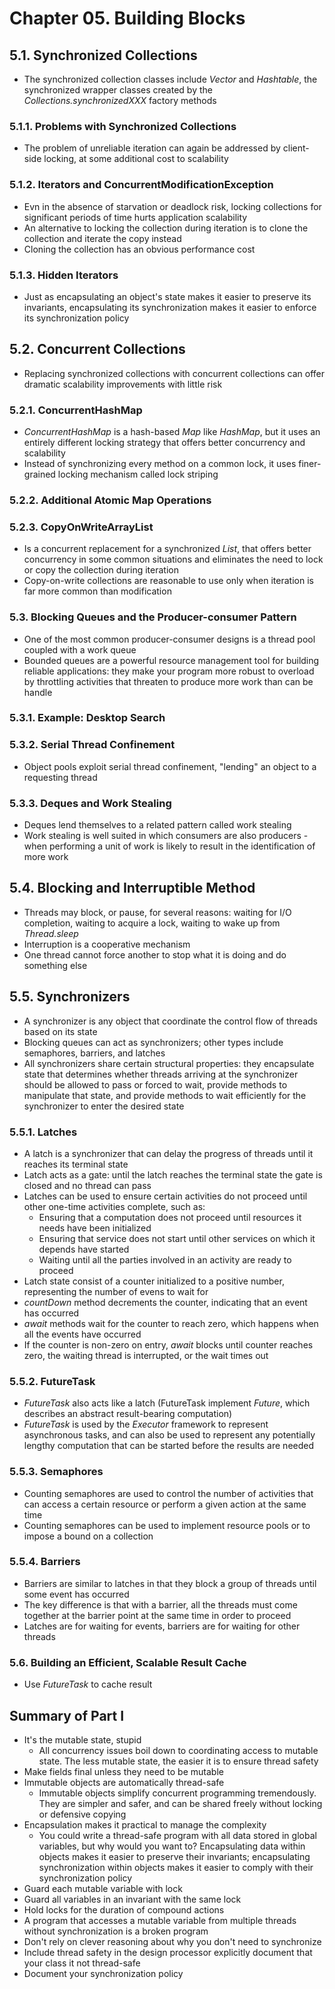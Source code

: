# Chapter 05. Building Blocks

## 5.1. Synchronized Collections
* The synchronized collection classes include *Vector* and *Hashtable*, the synchronized wrapper classes created by the *Collections.synchronizedXXX* factory methods

### 5.1.1. Problems with Synchronized Collections
* The problem of unreliable iteration can again be addressed by client-side locking, at some additional cost to scalability

### 5.1.2. Iterators and ConcurrentModificationException
* Evn in the absence of starvation or deadlock risk, locking collections for significant periods of time hurts application scalability
* An alternative to locking the collection during iteration is to clone the collection and iterate the copy instead
* Cloning the collection has an obvious performance cost

### 5.1.3. Hidden Iterators
* Just as encapsulating an object's state makes it easier to preserve its invariants, encapsulating its synchronization makes it easier to enforce its synchronization policy

## 5.2. Concurrent Collections
* Replacing synchronized collections with concurrent collections can offer dramatic scalability improvements with little risk

### 5.2.1. ConcurrentHashMap
* *ConcurrentHashMap* is a hash-based *Map* like *HashMap*, but it uses an entirely different locking strategy that offers better concurrency and scalability
* Instead of synchronizing every method on a common lock, it uses finer-grained locking mechanism called lock striping

### 5.2.2. Additional Atomic Map Operations

### 5.2.3. CopyOnWriteArrayList
* Is a concurrent replacement for a synchronized *List*, that offers better concurrency in some common situations and eliminates the need to lock or copy the collection during iteration
* Copy-on-write collections are reasonable to use only when iteration is far more common than modification

### 5.3. Blocking Queues and the Producer-consumer Pattern
* One of the most common producer-consumer designs is a thread pool coupled with a work queue
* Bounded queues are a powerful resource management tool for building reliable applications: they make your program more robust to overload by throttling activities that threaten to produce more work than can be handle

### 5.3.1. Example: Desktop Search

### 5.3.2. Serial Thread Confinement
* Object pools exploit serial thread confinement, "lending" an object to a requesting thread

### 5.3.3. Deques and Work Stealing
* Deques lend themselves to a related pattern called work stealing
* Work stealing is well suited in which consumers are also producers - when performing a unit of work is likely to result in the identification of more work

## 5.4. Blocking and Interruptible Method
* Threads may block, or pause, for several reasons: waiting for I/O completion, waiting to acquire a lock, waiting to wake up from *Thread.sleep*
* Interruption is a cooperative mechanism
* One thread cannot force another to stop what it is doing and do something else

## 5.5. Synchronizers 
* A synchronizer is any object that coordinate the control flow of threads based on its state
* Blocking queues can act as synchronizers; other types include semaphores, barriers, and latches
* All synchronizers share certain structural properties: they encapsulate state that determines whether threads arriving at the synchronizer should be allowed to pass or forced to wait, provide methods to manipulate that state, and provide methods to wait efficiently for the synchronizer to enter the desired state

### 5.5.1. Latches
* A latch is a synchronizer that can delay the progress of threads until it reaches its terminal state
* Latch acts as a gate: until the latch reaches the terminal state the gate is closed and no thread can pass
* Latches can be used to ensure certain activities do not proceed until other one-time activities complete, such as:
    * Ensuring that a computation does not proceed until resources it needs have been initialized
    * Ensuring that service does not start until other services on which it depends have started
    * Waiting until all the parties involved in an activity are ready to proceed
* Latch state consist of a counter initialized to a positive number, representing the number of evens to wait for
* *countDown* method decrements the counter, indicating that an event has occurred
* *await* methods wait for the counter to reach zero, which happens when all the events have occurred
* If the counter is non-zero on entry, *await* blocks until counter reaches zero, the waiting thread is interrupted, or the wait times out

### 5.5.2. FutureTask
* *FutureTask* also acts like a latch (FutureTask implement *Future*, which describes an abstract result-bearing computation)
* *FutureTask* is used by the *Executor* framework to represent asynchronous tasks, and can also be used to represent any potentially lengthy computation that can be started before the results are needed

### 5.5.3. Semaphores
* Counting semaphores are used to control the number of activities that can access a certain resource or perform a given action at the same time
* Counting semaphores can be used to implement resource pools or to impose a bound on a collection

### 5.5.4. Barriers
* Barriers are similar to latches in that they block a group of threads until some event has occurred
* The key difference is that with a barrier, all the threads must come together at the barrier point at the same time in order to proceed
* Latches are for waiting for events, barriers are for waiting for other threads

### 5.6. Building an Efficient, Scalable Result Cache
* Use *FutureTask* to cache result

## Summary of Part I
* It's the mutable state, stupid
    * All concurrency issues boil down to coordinating access to mutable state. The less mutable state, the easier it is to ensure thread safety
* Make fields final unless they need to be mutable
* Immutable objects are automatically thread-safe
    * Immutable objects simplify concurrent programming tremendously. They are simpler and safer, and can be shared freely without locking or defensive copying
* Encapsulation makes it practical to manage the complexity
    * You could write a thread-safe program with all data stored in global variables, but why would you want to? Encapsulating data within objects makes it easier to preserve their invariants; encapsulating synchronization within objects makes it easier to comply with their synchronization policy
* Guard each mutable variable with lock
* Guard all variables in an invariant with the same lock
* Hold locks for the duration of compound actions
* A program that accesses a mutable variable from multiple threads without synchronization is a broken program
* Don't rely on clever reasoning about why you don't need to synchronize
* Include thread safety in the design processor explicitly document that your class it not thread-safe
* Document your synchronization policy
